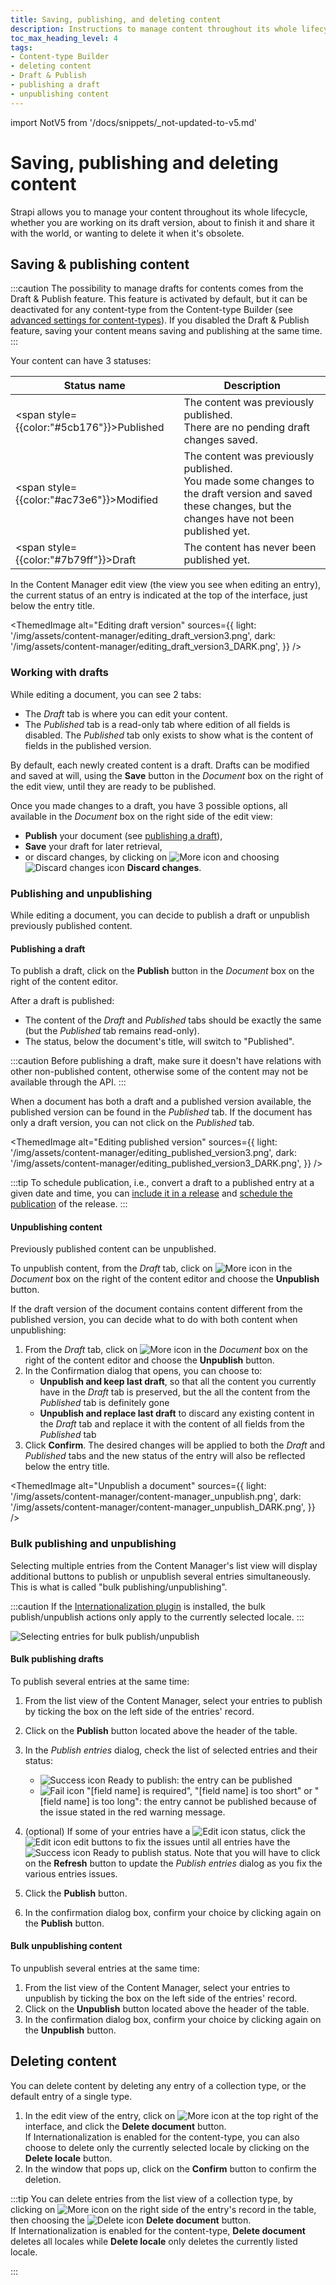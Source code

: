 ```yaml
---
title: Saving, publishing, and deleting content
description: Instructions to manage content throughout its whole lifecycle, from the draft version to the deletion of the obsolete content.
toc_max_heading_level: 4
tags:
- Content-type Builder
- deleting content
- Draft & Publish
- publishing a draft
- unpublishing content
---
```


import NotV5 from '/docs/snippets/_not-updated-to-v5.md'

# Saving, publishing and deleting content

<NotV5/>

Strapi allows you to manage your content throughout its whole lifecycle, whether you are working on its draft version, about to finish it and share it with the world, or wanting to delete it when it's obsolete.

## Saving & publishing content

:::caution
The possibility to manage drafts for contents comes from the Draft & Publish feature. This feature is activated by default, but it can be deactivated for any content-type from the Content-type Builder (see [advanced settings for content-types](/user-docs/content-type-builder/managing-content-types#advanced-settings)). If you disabled the Draft & Publish feature, saving your content means saving and publishing at the same time.
:::

Your content can have 3 statuses:

| Status name | Description |
|------------|--------------|
| <span style={{color:"#5cb176"}}>Published</span> | The content was previously published.<br/>There are no pending draft changes saved. |
| <span style={{color:"#ac73e6"}}>Modified</span> | The content was previously published.<br/>You made some changes to the draft version and saved these changes, but the changes have not been published yet. |
| <span style={{color:"#7b79ff"}}>Draft</span> | The content has never been published yet. |
  
In the Content Manager edit view (the view you see when editing an entry), the current status of an entry is indicated at the top of the interface, just below the entry title.

<ThemedImage
  alt="Editing draft version"
  sources={{
    light: '/img/assets/content-manager/editing_draft_version3.png',
    dark: '/img/assets/content-manager/editing_draft_version3_DARK.png',
  }}
/>

### Working with drafts

While editing a document, you can see 2 tabs:

- The _Draft_ tab is where you can edit your content.
- The _Published_ tab is a read-only tab where edition of all fields is disabled. The _Published_ tab only exists to show what is the content of fields in the published version.

By default, each newly created content is a draft. Drafts can be modified and saved at will, using the **Save** button in the _Document_ box on the right of the edit view, until they are ready to be published.

Once you made changes to a draft, you have 3 possible options, all available in the _Document_ box on the right side of the edit view:
- **Publish** your document (see [publishing a draft](#publishing-a-draft)),
- **Save** your draft for later retrieval,
- or discard changes, by clicking on ![More icon](/img/assets/icons/more.svg) and choosing ![Discard changes icon](/img/assets/icons/cross-circle.svg) **Discard changes**.

### Publishing and unpublishing

While editing a document, you can decide to publish a draft or unpublish previously published content.

#### Publishing a draft

To publish a draft, click on the **Publish** button in the _Document_ box on the right of the content editor.

After a draft is published:

- The content of the _Draft_ and _Published_ tabs should be exactly the same (but the _Published_ tab remains read-only).
- The status, below the document's title, will switch to "Published".

:::caution
Before publishing a draft, make sure it doesn't have relations with other non-published content, otherwise some of the content may not be available through the API.
:::

When a document has both a draft and a published version available, the published version can be found in the _Published_ tab. If the document has only a draft version, you can not click on the _Published_ tab.

<ThemedImage
  alt="Editing published version"
  sources={{
    light: '/img/assets/content-manager/editing_published_version3.png',
    dark: '/img/assets/content-manager/editing_published_version3_DARK.png',
  }}
/>

:::tip
To schedule publication, i.e., convert a draft to a published entry at a given date and time, you can [include it in a release](/user-docs/content-manager/adding-content-to-releases) and [schedule the publication](/user-docs/releases/creating-a-release) of the release.
:::

#### Unpublishing content

Previously published content can be unpublished.

To unpublish content,  from the _Draft_ tab, click on ![More icon](/img/assets/icons/more.svg) in the _Document_ box on the right of the content editor and choose the **Unpublish** button.

If the draft version of the document contains content different from the published version, you can decide what to do with both content when unpublishing:

1. From the _Draft_ tab, click on ![More icon](/img/assets/icons/more.svg) in the _Document_ box on the right of the content editor and choose the **Unpublish** button.
2. In the Confirmation dialog that opens, you can choose to:
    - **Unpublish and keep last draft**, so that all the content you currently have in the _Draft_ tab is preserved, but the all the content from the _Published_ tab is definitely gone
    - **Unpublish and replace last draft** to discard any existing content in the _Draft_ tab and replace it with the content of all fields from the _Published_ tab
3. Click **Confirm**. The desired changes will be applied to both the _Draft_ and _Published_ tabs and the new status of the entry will also be reflected below the entry title.

<ThemedImage
  alt="Unpublish a document"
  sources={{
    light: '/img/assets/content-manager/content-manager_unpublish.png',
    dark: '/img/assets/content-manager/content-manager_unpublish_DARK.png',
  }}
/>

### Bulk publishing and unpublishing

Selecting multiple entries from the Content Manager's list view will display additional buttons to publish or unpublish several entries simultaneously. This is what is called "bulk publishing/unpublishing".

:::caution
If the [Internationalization plugin](/user-docs/plugins/strapi-plugins.md#-internationalization-plugin) is installed, the bulk publish/unpublish actions only apply to the currently selected locale.
:::

<!-- TODO: update screenshot -->
![Selecting entries for bulk publish/unpublish](/img/assets/content-manager/bulk-publish.png)

#### Bulk publishing drafts

To publish several entries at the same time:

1. From the list view of the Content Manager, select your entries to publish by ticking the box on the left side of the entries' record.
2. Click on the **Publish** button located above the header of the table.
3. In the _Publish entries_ dialog, check the list of selected entries and their status:

   - ![Success icon](/img/assets/icons/CheckCircle.svg) Ready to publish: the entry can be published
   - ![Fail icon](/img/assets/icons/CrossCircle.svg) "[field name] is required", "[field name] is too short" or "[field name] is too long": the entry cannot be published because of the issue stated in the red warning message.

4. (optional) If some of your entries have a ![Edit icon](/img/assets/icons/CrossCircle.svg) status, click the ![Edit icon](/img/assets/icons/edit.svg) edit buttons to fix the issues until all entries have the ![Success icon](/img/assets/icons/CheckCircle.svg) Ready to publish status. Note that you will have to click on the **Refresh** button to update the _Publish entries_ dialog as you fix the various entries issues.
5. Click the **Publish** button.
6. In the confirmation dialog box, confirm your choice by clicking again on the **Publish** button.

#### Bulk unpublishing content

To unpublish several entries at the same time:

1. From the list view of the Content Manager, select your entries to unpublish by ticking the box on the left side of the entries' record.
2. Click on the **Unpublish** button located above the header of the table.
3. In the confirmation dialog box, confirm your choice by clicking again on the **Unpublish** button.

## Deleting content

You can delete content by deleting any entry of a collection type, or the default entry of a single type.

1. In the edit view of the entry, click on ![More icon](/img/assets/icons/more.svg) at the top right of the interface, and click the **Delete document** button.<br/>If Internationalization is enabled for the content-type, you can also choose to delete only the currently selected locale by clicking on the **Delete locale** button.
2. In the window that pops up, click on the **Confirm** button to confirm the deletion.

:::tip
You can delete entries from the list view of a collection type, by clicking on ![More icon](/img/assets/icons/more.svg)  on the right side of the entry's record in the table, then choosing the ![Delete icon](/img/assets/icons/delete.svg) **Delete document** button.<br/>If Internationalization is enabled for the content-type, **Delete document** deletes all locales while **Delete locale** only deletes the currently listed locale.
<!-- TODO: Commented out since it's not currently testable and only planned for stable release -->
<!-- You also have the possibility to delete multiple entries at the same time. To do so, select your entries to delete by ticking the box on the left side of the entries' record. Then, click on the **Delete** button located above the header of the table. If [Internationalization (i18n)](/user-docs/plugins/strapi-plugins#-internationalization-plugin) is enabled for the content-type, the confirmation dialog box asks whether you want to delete only the current locales for the document, or the whole documents including all their locales. -->
:::

<!-- :::caution
If the [Internationalization plugin](/user-docs/plugins/strapi-plugins.md#-internationalization-plugin) is installed, entries can only be deleted one locale at the time.
::: -->
